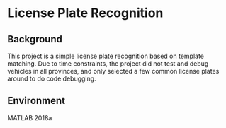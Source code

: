 # License Plate Recognition
## Background

This project is a simple license plate recognition based on template matching. Due to time constraints, the project did not test and debug vehicles in all provinces, and only selected a few common license plates around to do code debugging.

## Environment

MATLAB 2018a
